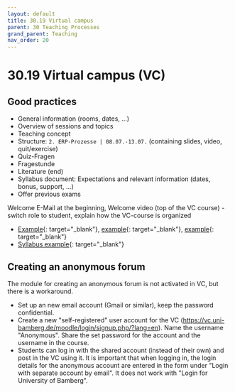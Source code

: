 ```yaml
---
layout: default
title: 30.19 Virtual campus
parent: 30 Teaching Processes
grand_parent: Teaching
nav_order: 20
---
```


# 30.19 Virtual campus (VC)

## Good practices

- General information (rooms, dates, ...)
- Overview of sessions and topics
- Teaching concept
- Structure: `2. ERP-Prozesse | 08.07.-13.07.` (containing slides, video, quit/exercise)
- Quiz-Fragen
- Fragestunde
- Literature (end)
- Syllabus document: Expectations and relevant information (dates, bonus, support, ...)
- Offer previous exams

Welcome E-Mail at the beginning, Welcome video (top of the VC course) - switch role to student, explain how the VC-course is organized

- [Example](https://vc.uni-bamberg.de/course/view.php?id=67883){: target="_blank"}, [example](https://vc.uni-bamberg.de/course/view.php?id=68017){: target="_blank"}, [example](https://vc.uni-bamberg.de/course/view.php?id=61226){: target="_blank"}
- [Syllabus example](https://web.psi.uni-bamberg.de/teaching/syllabi/de-eirbs-syllabus-2023.html){: target="_blank"}

## Creating an anonymous forum

The module for creating an anonymous forum is not activated in VC, but there is a workaround.

- Set up an new email account (Gmail or similar), keep the password confidential.
- Create a new "self-registered" user account for the VC (https://vc.uni-bamberg.de/moodle/login/signup.php/?lang=en). Name the username "Anonymous". Share the set password for the account and the username in the course.
- Students can log in with the shared account (instead of their own) and post in the VC using it. It is important that when logging in, the login details for the anonymous account are entered in the form under "Login with separate account by email". It does not work with "Login for University of Bamberg".
